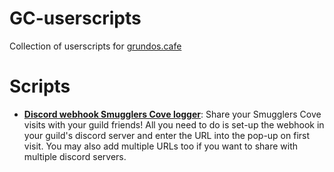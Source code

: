 # GC-userscripts
Collection of userscripts for [grundos.cafe](https://www.grundos.cafe)

# Scripts
- [**Discord webhook Smugglers Cove logger**](https://raw.githubusercontent.com/Lavfluff/GC-userscripts/refs/heads/main/gc-discord-webhook-smugglers-cove-logger.js): Share your Smugglers Cove visits with your guild friends! All you need to do is set-up the webhook in your guild's discord server and enter the URL into the pop-up on first visit. You may also add multiple URLs too if you want to share with multiple discord servers.
